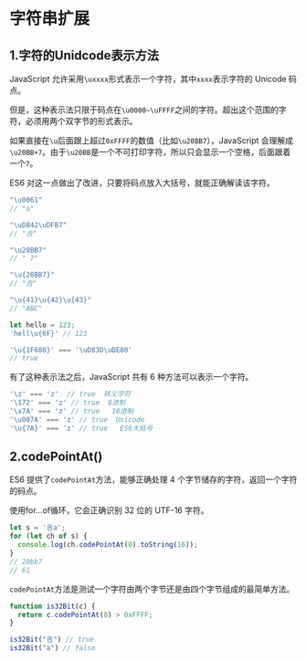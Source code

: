 # 字符串扩展

## 1.字符的Unidcode表示方法

JavaScript 允许采用`\uxxxx`形式表示一个字符，其中`xxxx`表示字符的 Unicode 码点。

但是，这种表示法只限于码点在`\u0000~\uFFFF`之间的字符。超出这个范围的字符，必须用两个双字节的形式表示。

如果直接在`\u`后面跟上超过`0xFFFF`的数值（比如`\u20BB7`），JavaScript 会理解成`\u20BB+7`。由于`\u20BB`是一个不可打印字符，所以只会显示一个空格，后面跟着一个`7`。

ES6 对这一点做出了改进，只要将码点放入大括号，就能正确解读该字符。

``` js
"\u0061"
// "a"

"\uD842\uDFB7"
// "𠮷"

"\u20BB7"
// " 7"

"\u{20BB7}"
// "𠮷"

"\u{41}\u{42}\u{43}"
// "ABC"

let hello = 123;
'hell\u{6F}' // 123

'\u{1F680}' === '\uD83D\uDE80'
// true
```

有了这种表示法之后，JavaScript 共有 6 种方法可以表示一个字符。

``` js
'\z' === 'z'  // true  转义字符
'\172' === 'z' // true  8进制
'\x7A' === 'z' // true   16进制
'\u007A' === 'z' // true  Unicode
'\u{7A}' === 'z' // true   ES6大括号
```

## 2.codePointAt()

ES6 提供了`codePointAt`方法，能够正确处理 4 个字节储存的字符，返回一个字符的码点。

使用for...of循环，它会正确识别 32 位的 UTF-16 字符。
``` js
let s = '𠮷a';
for (let ch of s) {
  console.log(ch.codePointAt(0).toString(16));
}
// 20bb7
// 61
```

`codePointAt`方法是测试一个字符由两个字节还是由四个字节组成的最简单方法。

``` js
function is32Bit(c) {
  return c.codePointAt(0) > 0xFFFF;
}

is32Bit("𠮷") // true
is32Bit("a") // false
```

